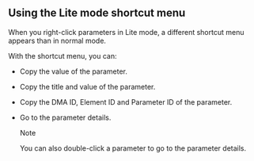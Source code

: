 ## Using the Lite mode shortcut menu

When you right-click parameters in Lite mode, a different shortcut menu appears than in normal mode.

With the shortcut menu, you can:

- Copy the value of the parameter.

- Copy the title and value of the parameter.

- Copy the DMA ID, Element ID and Parameter ID of the parameter.

- Go to the parameter details.

    > [!NOTE]
    > You can also double-click a parameter to go to the parameter details.
    >
